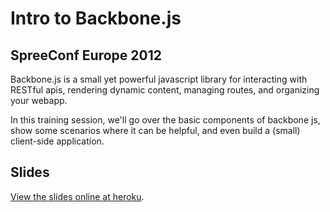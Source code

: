 # Intro to Backbone.js

## SpreeConf Europe 2012

Backbone.js is a small yet powerful javascript library for interacting with RESTful apis, rendering dynamic content, managing routes, and organizing your webapp.

In this training session, we'll go over the basic components of backbone js, show some scenarios where it can be helpful, and even build a (small) client-side application.

## Slides

[View the slides online at heroku](http://spreeconf-intro-to-backbone-js.herokuapp.com/).

